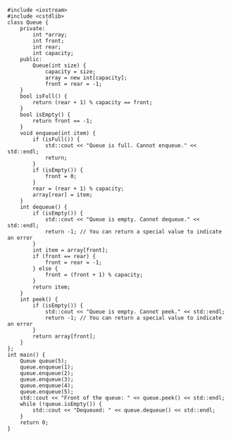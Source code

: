 	#include <iostream>
	#include <cstdlib>
	class Queue {
		private:
		    int *array;
		    int front;
		    int rear;
		    int capacity;
		public:
		    Queue(int size) {
		        capacity = size;
		        array = new int[capacity];
		        front = rear = -1;
	    }
	    bool isFull() {
	        return (rear + 1) % capacity == front;
	    }
	    bool isEmpty() {
	        return front == -1;
	    }
	    void enqueue(int item) {
	        if (isFull()) {
	            std::cout << "Queue is full. Cannot enqueue." << std::endl;
	            return;
	        }
	        if (isEmpty()) {
	            front = 0;
	        }
	        rear = (rear + 1) % capacity;
	        array[rear] = item;
	    }
	    int dequeue() {
	        if (isEmpty()) {
	            std::cout << "Queue is empty. Cannot dequeue." << std::endl;
	            return -1; // You can return a special value to indicate an error
	        }
	        int item = array[front];
	        if (front == rear) {
	            front = rear = -1;
	        } else {
	            front = (front + 1) % capacity;
	        }
	        return item;
	    }
	    int peek() {
	        if (isEmpty()) {
	            std::cout << "Queue is empty. Cannot peek." << std::endl;
	            return -1; // You can return a special value to indicate an error
	        }
	        return array[front];
	    }
	};
	int main() {
	    Queue queue(5);
	    queue.enqueue(1);
	    queue.enqueue(2);
	    queue.enqueue(3);
	    queue.enqueue(4);
	    queue.enqueue(5);
	    std::cout << "Front of the queue: " << queue.peek() << std::endl;
	    while (!queue.isEmpty()) {
	        std::cout << "Dequeued: " << queue.dequeue() << std::endl;
	    }
	    return 0;
	}
